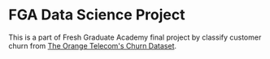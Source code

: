 # FGA Data Science Project
This is a part of Fresh Graduate Academy final project by classify customer churn from [The Orange Telecom's Churn Dataset](https://www.kaggle.com/datasets/mnassrib/telecom-churn-datasets). 
